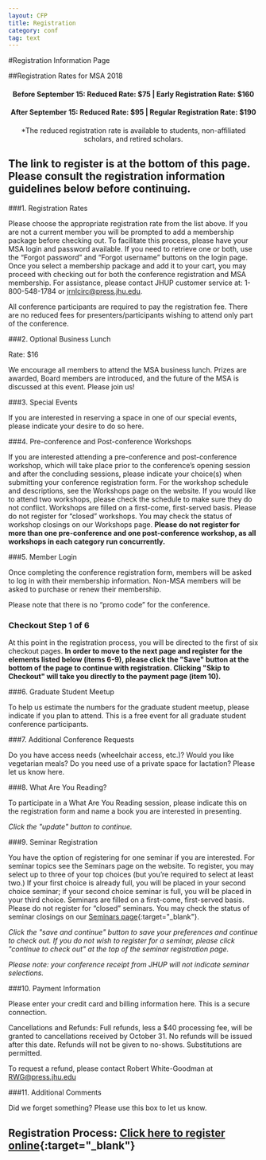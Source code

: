```yaml
---
layout: CFP
title: Registration
category: conf
tag: text
---
```


#Registration Information Page

##Registration Rates for MSA 2018

<h4 style="text-align: center">Before September 15: Reduced Rate: $75 | Early Registration Rate: $160</h4>
<h4 style="text-align: center">After September 15: Reduced Rate: $95 | Regular Registration Rate: $190</h4>

<h4 style="text-align: center; font-weight: normal;">*The reduced registration rate is available to students, non-affiliated scholars, and retired scholars.</h4>

## The link to register is at the bottom of this page. Please consult the registration information guidelines below before continuing.

###1. Registration Rates 

Please choose the appropriate registration rate from the list above. If you are not a current member you will be prompted to add a membership package before checking out. To facilitate this process, please have your MSA login and password available. If you need to retrieve one or both, use the “Forgot password” and “Forgot username” buttons on the login page. Once you select a membership package and add it to your cart, you may proceed with checking out for both the conference registration and MSA membership. For assistance, please contact JHUP customer service at: 1-800-548-1784 or [jrnlcirc@press.jhu.edu](jrnlcirc@press.jhu.edu).

All conference participants are required to pay the registration fee. There are no reduced fees for presenters/participants wishing to attend only part of the conference.

###2. Optional Business Lunch

Rate: $16

We encourage all members to attend the MSA business lunch. Prizes are awarded, Board members are introduced, and the future of the MSA is discussed at this event. Please join us!

###3. Special Events

If you are interested in reserving a space in one of our special events, please indicate your desire to do so here.

###4. Pre-conference and Post-conference Workshops

If you are interested attending a pre-conference and post-conference workshop, which will take place prior to the conference’s opening session and after the concluding sessions, please indicate your choice(s) when submitting your conference registration form. For the workshop schedule and descriptions, see the Workshops page on the website. If you would like to attend two workshops, please check the schedule to make sure they do not conflict. Workshops are filled on a first-come, first-served basis. Please do not register for “closed” workshops. You may check the status of workshop closings on our Workshops page. **Please do not register for more than one pre-conference and one post-conference workshop, as all workshops in each category run concurrently.**

###5. Member Login

Once completing the conference registration form, members will be asked to log in with their membership information. Non-MSA members will be asked to purchase or renew their membership.

Please note that there is no “promo code” for the conference.

### Checkout Step 1 of 6

At this point in the registration process, you will be directed to the first of six checkout pages. **In order to move to the next page and register for the elements listed below (items 6-9), please click the "Save" button at the bottom of the page to continue with registration. Clicking "Skip to Checkout" will take you directly to the payment page (item 10).**

###6. Graduate Student Meetup

To help us estimate the numbers for the graduate student meetup, please indicate if you plan to attend. This is a free event for all graduate student conference participants. 

###7. Additional Conference Requests 

Do you have access needs (wheelchair access, etc.)? Would you like vegetarian meals? Do you need use of a private space for lactation? Please let us know here. 

###8. What Are You Reading? 

To participate in a What Are You Reading session, please indicate this on the registration form and name a book you are interested in presenting.

*Click the "update" button to continue.*

###9. Seminar Registration

You have the option of registering for one seminar if you are interested.  For seminar topics see the Seminars page on the website. To register, you may select up to three of your top choices (but you’re required to select at least two.)  If your first choice is already full, you will be placed in your second choice seminar; if your second choice seminar is full, you will be placed in your third choice. Seminars are filled on a first-come, first-served basis. <!-- The deadline for seminar registration is September 1. --> Please do not register for “closed” seminars. You may check the status of seminar closings on our [Seminars page](Seminars.html){:target="_blank"}.

*Click the "save and continue" button to save your preferences and continue to check out. If you do not wish to register for a seminar, please click "continue to check out" at the top of the seminar registration page.*

*Please note: your conference receipt from JHUP will not indicate seminar selections.*

###10. Payment Information 

Please enter your credit card and billing information here. This is a secure connection. 

Cancellations and Refunds: Full refunds, less a $40 processing fee, will be granted to cancellations received by October 31. No refunds will be issued after this date. Refunds will not be given to no-shows. Substitutions are permitted. 

To request a refund, please contact Robert White-Goodman at [RWG@press.jhu.edu](mailto:RWG@press.jhu.edu)

###11. Additional Comments 

Did we forget something? Please use this box to let us know. 


## Registration Process: [Click here to register online](https://msa.press.jhu.edu/membership/conference ){:target="_blank"}
